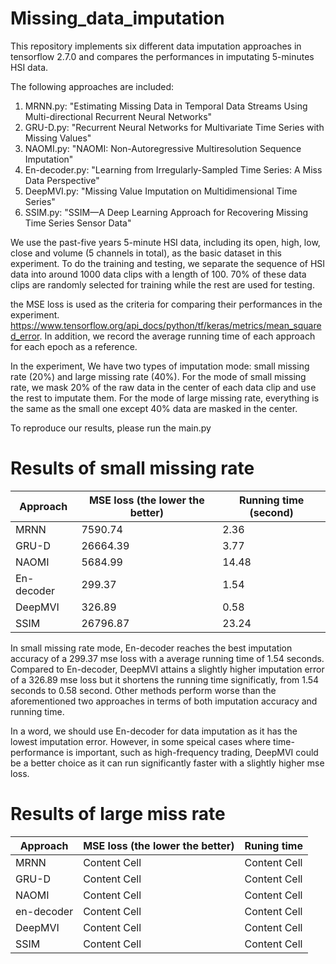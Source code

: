# Missing_data_imputation

This repository implements six different data imputation approaches in tensorflow 2.7.0 and compares the performances in imputating 5-minutes HSI data. 

The following approaches are included:
1. MRNN.py: "Estimating Missing Data in Temporal Data Streams Using Multi-directional Recurrent Neural Networks"
2. GRU-D.py: "Recurrent Neural Networks for Multivariate Time Series with Missing Values"
3. NAOMI.py: "NAOMI: Non-Autoregressive Multiresolution Sequence Imputation"
4. En-decoder.py: "Learning from Irregularly-Sampled Time Series: A Miss Data Perspective"
5. DeepMVI.py: "Missing Value Imputation on Multidimensional Time Series"
6. SSIM.py: "SSIM—A Deep Learning Approach for Recovering Missing Time Series Sensor Data"

We use the past-five years 5-minute HSI data, including its open, high, low, close and volume (5 channels in total), as the basic dataset in this experiment. To do the training and testing, we separate the sequence of HSI data into around 1000 data clips with a length of 100. 70% of these data clips are randomly selected for training while the rest are used for testing. 

the MSE loss is used as the criteria for comparing their performances in the experiment. https://www.tensorflow.org/api_docs/python/tf/keras/metrics/mean_squared_error. In addition, we record the average running time of each approach for each epoch as a reference.

In the experiment, We have two types of imputation mode: small missing rate (20%) and large missing rate (40%). For the mode of small missing rate, we mask 20% of the raw data in the center of each data clip and use the rest to imputate them. For the mode of large missing rate, everything is the same as the small one except 40% data are masked in the center. 

To reproduce our results, please run the main.py

# Results of small missing rate


| Approach  | MSE loss (the lower the better) |  Running time (second) |
| ------------- | ------------- | ---------- |
| MRNN  | 7590.74  | 2.36  |
| GRU-D  | 26664.39  | 3.77  |
| NAOMI  | 5684.99  | 14.48  |
| En-decoder  | 299.37 | 1.54  |
| DeepMVI  | 326.89  | 0.58  |
| SSIM  | 26796.87  | 23.24  |

In small missing rate mode, En-decoder reaches the best imputation accuracy of a 299.37 mse loss with a average running time of 1.54 seconds. Compared to En-decoder, DeepMVI attains a slightly higher imputation error of a 326.89 mse loss but it shortens the running time significatly, from 1.54 seconds to 0.58 second. Other methods perform worse than the aforementioned two approaches in terms of both imputation accuracy and running time.

In a word, we should use En-decoder for data imputation as it has the lowest imputation error. However, in some speical cases where time-performance is important, such as high-frequency trading, DeepMVI could be a better choice as it can run significantly faster with a slightly higher mse loss.

# Results of large miss rate


| Approach  | MSE loss (the lower the better) |  Runing time |
| ------------- | ------------- | -----------|
| MRNN  | Content Cell  | Content Cell  |
| GRU-D  | Content Cell  | Content Cell  |
| NAOMI  | Content Cell  | Content Cell  |
| en-decoder  | Content Cell  | Content Cell  |
| DeepMVI  | Content Cell  | Content Cell  |
| SSIM  | Content Cell  | Content Cell  |
